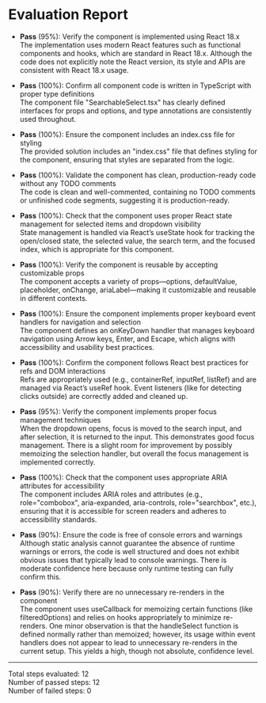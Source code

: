 # Evaluation Report

- **Pass** (95%): Verify the component is implemented using React 18.x  
  The implementation uses modern React features such as functional components and hooks, which are standard in React 18.x. Although the code does not explicitly note the React version, its style and APIs are consistent with React 18.x usage.

- **Pass** (100%): Confirm all component code is written in TypeScript with proper type definitions  
  The component file "SearchableSelect.tsx" has clearly defined interfaces for props and options, and type annotations are consistently used throughout.

- **Pass** (100%): Ensure the component includes an index.css file for styling  
  The provided solution includes an "index.css" file that defines styling for the component, ensuring that styles are separated from the logic.

- **Pass** (100%): Validate the component has clean, production-ready code without any TODO comments  
  The code is clean and well-commented, containing no TODO comments or unfinished code segments, suggesting it is production-ready.

- **Pass** (100%): Check that the component uses proper React state management for selected items and dropdown visibility  
  State management is handled via React’s useState hook for tracking the open/closed state, the selected value, the search term, and the focused index, which is appropriate for this component.

- **Pass** (100%): Verify the component is reusable by accepting customizable props  
  The component accepts a variety of props—options, defaultValue, placeholder, onChange, ariaLabel—making it customizable and reusable in different contexts.

- **Pass** (100%): Ensure the component implements proper keyboard event handlers for navigation and selection  
  The component defines an onKeyDown handler that manages keyboard navigation using Arrow keys, Enter, and Escape, which aligns with accessibility and usability best practices.

- **Pass** (100%): Confirm the component follows React best practices for refs and DOM interactions  
  Refs are appropriately used (e.g., containerRef, inputRef, listRef) and are managed via React’s useRef hook. Event listeners (like for detecting clicks outside) are correctly added and cleaned up.

- **Pass** (95%): Verify the component implements proper focus management techniques  
  When the dropdown opens, focus is moved to the search input, and after selection, it is returned to the input. This demonstrates good focus management. There is a slight room for improvement by possibly memoizing the selection handler, but overall the focus management is implemented correctly.

- **Pass** (100%): Check that the component uses appropriate ARIA attributes for accessibility  
  The component includes ARIA roles and attributes (e.g., role="combobox", aria-expanded, aria-controls, role="searchbox", etc.), ensuring that it is accessible for screen readers and adheres to accessibility standards.

- **Pass** (90%): Ensure the code is free of console errors and warnings  
  Although static analysis cannot guarantee the absence of runtime warnings or errors, the code is well structured and does not exhibit obvious issues that typically lead to console warnings. There is moderate confidence here because only runtime testing can fully confirm this.

- **Pass** (90%): Verify there are no unnecessary re-renders in the component  
  The component uses useCallback for memoizing certain functions (like filteredOptions) and relies on hooks appropriately to minimize re-renders. One minor observation is that the handleSelect function is defined normally rather than memoized; however, its usage within event handlers does not appear to lead to unnecessary re-renders in the current setup. This yields a high, though not absolute, confidence level.

---

Total steps evaluated: 12  
Number of passed steps: 12  
Number of failed steps: 0